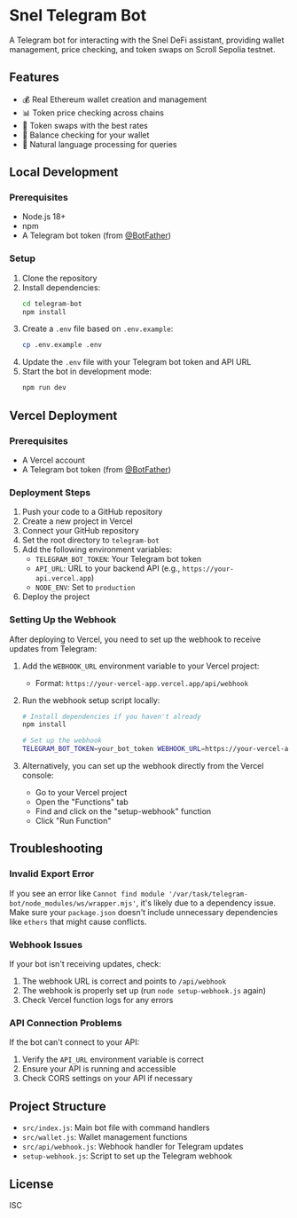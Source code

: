 # Snel Telegram Bot

A Telegram bot for interacting with the Snel DeFi assistant, providing wallet management, price checking, and token swaps on Scroll Sepolia testnet.

## Features

- 💰 Real Ethereum wallet creation and management
- 📊 Token price checking across chains
- 🔄 Token swaps with the best rates
- 💼 Balance checking for your wallet
- 🤖 Natural language processing for queries

## Local Development

### Prerequisites

- Node.js 18+
- npm
- A Telegram bot token (from [@BotFather](https://t.me/BotFather))

### Setup

1. Clone the repository
2. Install dependencies:
   ```bash
   cd telegram-bot
   npm install
   ```
3. Create a `.env` file based on `.env.example`:
   ```bash
   cp .env.example .env
   ```
4. Update the `.env` file with your Telegram bot token and API URL
5. Start the bot in development mode:
   ```bash
   npm run dev
   ```

## Vercel Deployment

### Prerequisites

- A Vercel account
- A Telegram bot token (from [@BotFather](https://t.me/BotFather))

### Deployment Steps

1. Push your code to a GitHub repository
2. Create a new project in Vercel
3. Connect your GitHub repository
4. Set the root directory to `telegram-bot`
5. Add the following environment variables:
   - `TELEGRAM_BOT_TOKEN`: Your Telegram bot token
   - `API_URL`: URL to your backend API (e.g., `https://your-api.vercel.app`)
   - `NODE_ENV`: Set to `production`
6. Deploy the project

### Setting Up the Webhook

After deploying to Vercel, you need to set up the webhook to receive updates from Telegram:

1. Add the `WEBHOOK_URL` environment variable to your Vercel project:

   - Format: `https://your-vercel-app.vercel.app/api/webhook`

2. Run the webhook setup script locally:

   ```bash
   # Install dependencies if you haven't already
   npm install

   # Set up the webhook
   TELEGRAM_BOT_TOKEN=your_bot_token WEBHOOK_URL=https://your-vercel-app.vercel.app/api/webhook node setup-webhook.js
   ```

3. Alternatively, you can set up the webhook directly from the Vercel console:
   - Go to your Vercel project
   - Open the "Functions" tab
   - Find and click on the "setup-webhook" function
   - Click "Run Function"

## Troubleshooting

### Invalid Export Error

If you see an error like `Cannot find module '/var/task/telegram-bot/node_modules/ws/wrapper.mjs'`, it's likely due to a dependency issue. Make sure your `package.json` doesn't include unnecessary dependencies like `ethers` that might cause conflicts.

### Webhook Issues

If your bot isn't receiving updates, check:

1. The webhook URL is correct and points to `/api/webhook`
2. The webhook is properly set up (run `node setup-webhook.js` again)
3. Check Vercel function logs for any errors

### API Connection Problems

If the bot can't connect to your API:

1. Verify the `API_URL` environment variable is correct
2. Ensure your API is running and accessible
3. Check CORS settings on your API if necessary

## Project Structure

- `src/index.js`: Main bot file with command handlers
- `src/wallet.js`: Wallet management functions
- `src/api/webhook.js`: Webhook handler for Telegram updates
- `setup-webhook.js`: Script to set up the Telegram webhook

## License

ISC
